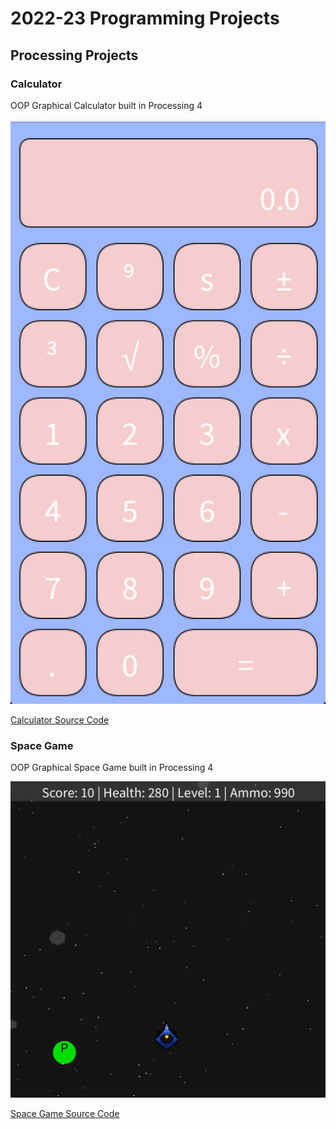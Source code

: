 # 2022-23 Programming Projects

## Processing Projects

### Calculator

OOP Graphical Calculator built in Processing 4

![Running Calculator](https://github.com/andrewhopkins9/programingportfolio/blob/main/images/calc.png)

[Calculator Source Code](https://github.com/andrewhopkins9/programingportfolio/tree/main/src/calc)

### Space Game

OOP Graphical Space Game built in Processing 4

![Running Game](https://github.com/andrewhopkins9/programingportfolio/blob/main/images/SpaceGame.png)

[Space Game Source Code](https://github.com/andrewhopkins9/programingportfolio/tree/main/src/SpaceGame)
